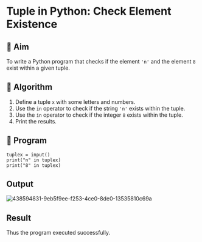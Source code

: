 # Tuple in Python: Check Element Existence

## 🎯 Aim
To write a Python program that checks if the element `'n'` and the element `8` exist within a given tuple.

## 🧠 Algorithm
1. Define a tuple `x` with some letters and numbers.
2. Use the `in` operator to check if the string `'n'` exists within the tuple.
3. Use the `in` operator to check if the integer `8` exists within the tuple.
4. Print the results.

## 🧾 Program
```
tuplex = input()
print("n" in tuplex)
print("8" in tuplex)
```

## Output
![438594831-9eb5f9ee-f253-4ce0-8de0-13535810c69a](https://github.com/user-attachments/assets/8b4a50bf-a1fe-4db4-8449-937e380214b8)

## Result
Thus the program executed successfully.

